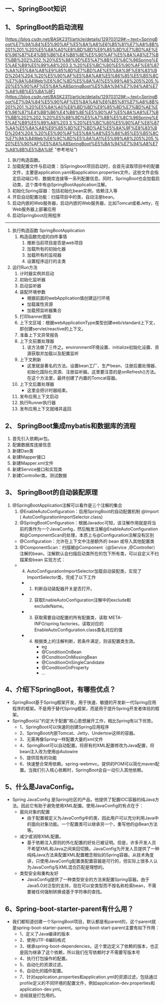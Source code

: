 ## 一、SpringBoot知识 ##
## 1、 SpringBoot的启动流程 ## 
[https://blog.csdn.net/BASK2311/article/details/129703129#:~:text=SpringBoot%E7%9A%84%E5%90%AF%E5%8A%A8%E6%B5%81%E7%A8%8B%201%201.%20%E5%8A%A0%E8%BD%BD%E9%85%8D%E7%BD%AE%E6%96%87%E4%BB%B6%E4%B8%8E%E5%90%AF%E5%8A%A8%E7%B1%BB%202%202.%20%E5%88%9D%E5%A7%8B%E5%8C%96Spring%E5%AE%B9%E5%99%A8%203,3.%20%E5%BC%80%E5%90%AF%E8%87%AA%E5%8A%A8%E9%85%8D%E7%BD%AE%E5%8A%9F%E8%83%BD%204%204.%20%E5%90%AF%E5%8A%A8%E5%86%85%E5%B5%8C%E7%9A%84Web%E6%9C%8D%E5%8A%A1%E5%99%A8%205%205.%20%E5%90%AF%E5%8A%A8SpringBoot%E5%BA%94%E7%94%A8%E7%A8%8B%E5%BA%8F](https://blog.csdn.net/BASK2311/article/details/129703129#:~:text=SpringBoot%E7%9A%84%E5%90%AF%E5%8A%A8%E6%B5%81%E7%A8%8B%201%201.%20%E5%8A%A0%E8%BD%BD%E9%85%8D%E7%BD%AE%E6%96%87%E4%BB%B6%E4%B8%8E%E5%90%AF%E5%8A%A8%E7%B1%BB%202%202.%20%E5%88%9D%E5%A7%8B%E5%8C%96Spring%E5%AE%B9%E5%99%A8%203,3.%20%E5%BC%80%E5%90%AF%E8%87%AA%E5%8A%A8%E9%85%8D%E7%BD%AE%E5%8A%9F%E8%83%BD%204%204.%20%E5%90%AF%E5%8A%A8%E5%86%85%E5%B5%8C%E7%9A%84Web%E6%9C%8D%E5%8A%A1%E5%99%A8%205%205.%20%E5%90%AF%E5%8A%A8SpringBoot%E5%BA%94%E7%94%A8%E7%A8%8B%E5%BA%8F "参考地址")
1. 执行构造函数。
2. 加载配置文件与启动类：当Springboot项目启动时，会首先读取项目中的配置文件，主要是application.yaml和application.properties文件。这些文件会指定启动端口号、数据库连接等一系列配置信息。同时，SpringBoot也会加载启动类，这个类中有@SpringBootApplication注解。
2. 初始化Spring容器：包括初始化bean实例，依赖注入等
3. 开启自动配置功能：扫描项目中的类，自动注册bean。
4. 启动内嵌的Web服务器，启动内嵌的Web服务器，比如Tomcat或者Jetty，在Web服务器上部署应用
5. 启动Springboot应用程序
---------
1. 执行构造函数 SpringBootApplication
    1. 构造函数完成的四件事情
        1. 推断当前项目是否是web项目
        2. 加载所有的初始化器
        3. 加载所有的监视器
        4. 设置程序运行的主类
2. 运行Run方法
    1. 计时器实例并启动
    2. 初始化监听器
    3. 启动监听器
    4. 装配环境参数
       - 根据前面的webApplication值创建运行环境
       - 加载属性资源
       - 加载预监听器集合
    5. 打印banner图案
    6. 上下文区域：根据webApplicationType类型创建web/standard上下文，即创建servlet/reactive的上下文。
    7. 准备上下文异常报告
    8. 上下文前置处理器
        1. 该方法做了三件之。environment环境设置、initialize初始化设置、资源获取并加载以及配置监听
    9. 上下文刷新
        - 这里就是著名的方法。设置bean工厂、生产bean、注册后置处理器、初始化国际化资源、注册监听器。这里要注意的是onRefresh()方法。在这个方法里，最终创建了内置的Tomcat容器。
    10. 上下文后置处理器
        - 这里会把计时器结束。
    11. 发布应用上下文启动
    12. 执行Runner执行器
    13. 发布应用上下文就绪并返回

## 2、 SpringBoot集成mybatis和数据库的流程 ##
1. 首先引入依赖jar包。
2. 配置数据库连接信息
3. 新建Dao类
4. 新建Mapper接口
5. 新建Mapper.xml文件
6. 新建Service接口和实现类
7. 新建Controller类。测试数据

## 3、 SpringBoot的自动装配原理 ##
1. @SpringBootApplication注解可以看作是三个注解的集合
    1. @EnableAutoConfiguration：启用SpringBoot的自动配置机制 @Import ( AutoConfigurationImportSelector.class)
    2. @SpringBootConfiguration：根据Javadoc可知，该注解作用就是将当前的类作为一个JavaConfig，然后触发注解@EnableAutoConfiguration和@ComponentScan的处理，本质上与@Configuration注解没有区别
      -   @Configuration：允许在上下文中注册额外的 bean 或导入其他配置类
    3. @ComponentScan：扫描被@Component（@Service ,@Controller）注解的bean，注解默认会扫描启动类所在的包下所有类，可以自定义不扫描某些bean
    实现方式：
    - 4. AutoConfigurationImportSelector加载自动装配类，实现了ImportSelector类，完成了以下工作
      - 1.  判断自动装配器开关是否打开。
      - 2.  获取EnableAutoConfiguration注解中的exclude和excludeName。
      - 3.  获取需要自动配置的所有配置类，读取 META-INFO/spring.factories，读取对应的EnableAutoConfiguration.class类名对应的值
      - 4.  根据类上的注解判断，若条件满足，则该配置类生效。
             - eg
            - @ConditionOnBean
            - @ConditionOnMissingBean
            - @ConditionOnSingleCandidate
            - @ConditionOnProperty
            - ...

## 4、介绍下SpringBoot，有哪些优点？
- SpringBoot基于Spring框架开发，用于快速、敏捷的开发新一代Spring应用程序的框架。不是用于替代Spring框架，而是用于提升Spring开发者体验的框架。
- SpringBoot以"约定大于配置"核心思想展开工作，相比Spring有以下优势。
    - 1、SpringBoot可以快速的创建Spring应用程序
    - 2、SpringBoot内嵌Tomcat、Jetty、Undertow这样的容器。
    - 3、无需再像Spring一样配置大量的xml文件
    - 4、SpringBoot可以自动配置。将原有的XML配置修改为Java配置，将bean注入改为使用@Autowire
    - 5、提供现有的功能
    - 6、快速整合常用依赖。spring-webmvc。提供的POM可以简化maven配置。当我们引入核心依赖时，SpringBoot会自一动引入其他依赖。

## 5、什么是JavaConfig。
 - Spring JavaConfig 是Spring社区的产品，他提供了配置IOC容器的纯Java方法。因此它有助于避免使用XML配置。使用JavaConfig的有点在于：
    - 面向对象的配置
        - 由于配置被定义为JavaConfig中的类，因此用户可以充分利用Java中的面向对象功能。一个配置类可以继承另一个，重写他的@Bean方法等。
    - 减少或消除XML配置。
        - 基于依赖注入原则的外化配置的好处已被证明。但是，许多开发人员不希望XML和Java之间来回切换。JavaConfig为开发人员提供了一种纯纯Java方法来配置XML配置概念相似的Spring容器。从技术角度讲，只使用JavaConfig配置类配置容器是可行的，但实际上很多人认为JavaConfig与XML混合匹配是理想的。
    - 类型安全和重构友好
        - JavaConfig提供了一种类型安全的方法来配置Spring容器。由于Java5.0对泛型的支持，现在可以安类型而不按名称检索bean，不需要被任何强制转换或基于字符串的查找。
    
## 6、Spring-boot-starter-parent有什么用？ 
 -  我们都知道创建一个SpringBoot项目，默认都是有parent的，这个parent就是spring-boot-starter-parent。spring-boot-start-parent主要有如下作用：
    - 1、定义了Java编译的版本
    - 2、使用UTF-8编码格式
    - 3、继承spring-boot-dependencies，这个里边定义了依赖的版本，也正是因为继承了这个依赖，所以我们在写依赖时才不需要写版本号
    - 4、执行打包操作的配置。 
    - 5、自动化的资源过滤。
    - 6、自动化的插件配置。
    - 7、针对application.properties和application.yml的资源过滤，包括通过profile定义的不同环境的配置文件，例如application-dev.properties和application-dev.yml。
    - 总结就是打包用的。

